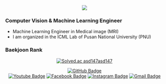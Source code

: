 <div align=center>
<img src="https://hits.seeyoufarm.com/api/count/incr/badge.svg?url=https%3A%2F%2Fgithub.com%2Fasd147asd147&count_bg=%235DCFCB&title_bg=%23606568&icon=tensorflow.svg&icon_color=%2378BFF1&title=Hits&edge_flat=false"/>
</div>

### Computer Vision & Machine Learning Engineer
- Machine Learning Engineer in Medical image (MRI)
- I am organized in the ICML Lab of Pusan National University (PNU)

### Baekjoon Rank
<div align=center>
  
[![Solved.ac
asd147asd147](http://mazassumnida.wtf/api/v2/generate_badge?boj=asd147asd147)](https://solved.ac/asd147asd147)

</div>
<div align=center>
  
[![GitHub Badge](http://img.shields.io/badge/-Git%20Hub-black?style=flat-square&logo=github&link=https://github.com/asd147asd147/)](https://github.com/asd147asd147)	
[![Youtube Badge](https://img.shields.io/badge/Youtube-ff0000?style=flat-square&logo=youtube&link=https://www.youtube.com/channel/UC6MB_hchKcrtvVu_x_9ZZzg)](https://www.youtube.com/channel/UC6MB_hchKcrtvVu_x_9ZZzg)
[![Facebook Badge](https://img.shields.io/badge/facebook-1877f2?style=flat-square&logo=facebook&logoColor=white&link=https://www.facebook.com/profile.php?id=100006911264617)](https://www.facebook.com/profile.php?id=100006911264617)
[![Instagram Badge](https://img.shields.io/badge/-Instagram-dd2a7b?style=flat-square&logo=instagram&logoColor=white&link=https://www.instagram.com/choi1jun/)](https://www.instagram.com/choi1jun/) 
[![Gmail Badge](https://img.shields.io/badge/Gmail-d14836?style=flat-square&logo=Gmail&logoColor=white&link=mailto:ds5vfr@gmail.com)](mailto:ds5vfr@gmail.com)

</div>

<!--
**asd147asd147/asd147asd147** is a ✨ _special_ ✨ repository because its `README.md` (this file) appears on your GitHub profile.

Here are some ideas to get you started:

- 🔭 I’m currently working on ...
- 🌱 I’m currently learning ...
- 👯 I’m looking to collaborate on ...
- 🤔 I’m looking for help with ...
- 💬 Ask me about ...
- 📫 How to reach me: ...
- 😄 Pronouns: ...
- ⚡ Fun fact: ...
-->
